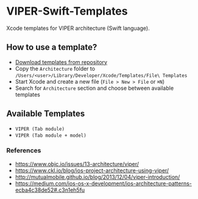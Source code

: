 # VIPER-Swift-Templates
Xcode templates for VIPER architecture (Swift language).

## How to use a template? ##
- [Download templates from repository](https://github.com/olbartek/VIPER-Swift-Templates/archive/master.zip)
- Copy the `Architecture` folder to `/Users/<user>/Library/Developer/Xcode/Templates/File\ Templates`
- Start Xcode and create a new file (`File > New > File` or `⌘N`)
- Search for `Architecture` section and choose between available templates

## Available Templates ##
- `VIPER (Tab module)`
- `VIPER (Tab module + model)`

### References ###
 - https://www.objc.io/issues/13-architecture/viper/
 - https://www.ckl.io/blog/ios-project-architecture-using-viper/
 - http://mutualmobile.github.io/blog/2013/12/04/viper-introduction/
 - https://medium.com/ios-os-x-development/ios-architecture-patterns-ecba4c38de52#.c3n1eh5fu

